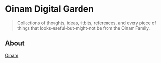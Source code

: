 # Oinam Digital Garden

> Collections of thoughts, ideas, titbits, references, and every piece of things that looks-useful-but-might-not be from the Oinam Family.

## About

[Oinam](https://oinam.com)